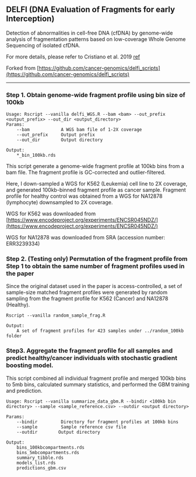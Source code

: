 ## DELFI (DNA Evaluation of Fragments for early Interception)
Detection of abnormalities in cell-free DNA (cfDNA) by genome-wide analysis of fragmentation patterns based on low-coverage Whole Genome Sequencing of isolated cfDNA.

For more details, please refer to Cristiano et al. 2019 [ref](https://www.nature.com/articles/s41586-019-1272-6)

Forked from [https://github.com/cancer-genomics/delfi_scripts](https://github.com/cancer-genomics/delfi_scripts)

-------------------------------------------------------------------------------------


### Step 1. Obtain genome-wide fragment profile using bin size of 100kb
```
Usage: Rscript --vanilla delfi_WGS.R --bam <bam> --out_prefix <output_prefix> --out_dir <output_directory>
Params:
    --bam            A WGS bam file of 1-2X coverage
    --out_prefix     Output prefix
    --out_dir        Output directory

Output:
    *_bin_100kb.rds
```
This script generate a genome-wide fragment profile at 100kb bins from a bam file. The fragment profile is GC-corrected and outlier-filtered.

Here, I down-sampled a WGS for K562 (Leukemia) cell line to 2X coverage, and generated 100kb-binned fragment profile as cancer sample. Fragment profile for healthy control was obtained from a WGS for NA12878 (lymphocyte) downsampled to 2X coverage.

WGS for K562 was downloaded from [https://www.encodeproject.org/experiments/ENCSR045NDZ/](https://www.encodeproject.org/experiments/ENCSR045NDZ/)

WGS for NA12878 was downloaded from SRA (accession number: ERR3239334)


### Step 2. (Testing only) Permutation of the fragment profile from Step 1 to obtain the same number of fragment profiles used in the paper
Since the original dataset used in the paper is access-controlled, a set of sample-size matched fragment profiles were generated by random sampling from the fragment profile for K562 (Cancer) and NA12878 (Healthy).
```
Rscript --vanilla random_sample_frag.R

Output:
    A set of fragment profiles for 423 samples under ../random_100kb folder
```


### Step3. Aggregate the fragment profile for all samples and predict healthy/cancer individuals with stochastic gradient boosting model.
This script combined all individual fragment profile and merged 100kb bins to 5mb bins, calculated summary statistics, and performed the GBM training and prediction.
```
Usage: Rscript --vanilla summarize_data_gbm.R --bindir <100kb bin directory> --sample <sample_reference.csv> --outdir <output directory>

Params:
    --bindir         Directory for fragment profiles at 100kb bins
    --sample         Sample reference csv file
    --outdir        Output directory

Output:
    bins_100kbcompartments.rds
    bins_5mbcompartments.rds
    summary_tibble.rds
    models_list.rds
    predictions_gbm.csv
```
